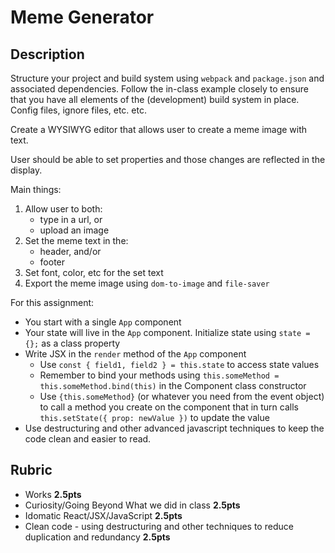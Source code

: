 Meme Generator
 ===
 
 ## Description
 
Structure your project and build system using `webpack` and `package.json` and associated dependencies. Follow the in-class example closely to ensure that you have all elements of the (development) build system in place. Config files, ignore files, etc. etc.

Create a WYSIWYG editor that allows user to create a meme image with text.

User should be able to set properties and those changes are reflected in the display.

Main things:
1. Allow user to both:
   - type in a url, or
   - upload an image
2. Set the meme text in the:
   - header, and/or
   - footer
3. Set font, color, etc for the set text
4. Export the meme image using `dom-to-image` and `file-saver`
 
For this assignment:
 
* You start with a single `App` component
* Your state will live in the `App` component. Initialize state using `state = {};` as a class property
* Write JSX in the `render` method of the `App` component
    * Use `const { field1, field2 } = this.state` to access state values
    * Remember to bind your methods using `this.someMethod = this.someMethod.bind(this)` in the Component class
    constructor
    * Use `{this.someMethod}` (or whatever you need from the event object) to call
    a method you create on the component that in turn calls `this.setState({ prop: newValue })` to update the value
* Use destructuring and other advanced javascript techniques to keep the code clean and easier to read.
  
## Rubric
  
* Works **2.5pts**
* Curiosity/Going Beyond What we did in class **2.5pts**
* Idomatic React/JSX/JavaScript **2.5pts**
* Clean code - using destructuring and other techniques to reduce duplication and redundancy **2.5pts**
